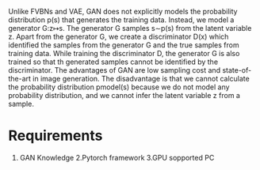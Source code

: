 Unlike FVBNs and VAE, GAN does not explicitly models the probability distribution p(s) that generates the training data. Instead, we model a generator G:z↦s. The generator G samples s∼p(s) from the latent variable z. Apart from the generator G, we create a discriminator D(x) which identified the samples from the generator G and the true samples from training data. While training the discriminator D, the generator G is also trained so that th generated samples cannot be identified by the discriminator. The advantages of GAN are low sampling cost and state-of-the-art in image generation. The disadvantage is that we cannot calculate the probability distribution pmodel(s) because we do not model any probability distribution, and we cannot infer the latent variable z from a sample.
# Requirements  
1. GAN Knowledge
2.Pytorch framework
3.GPU sopported PC
